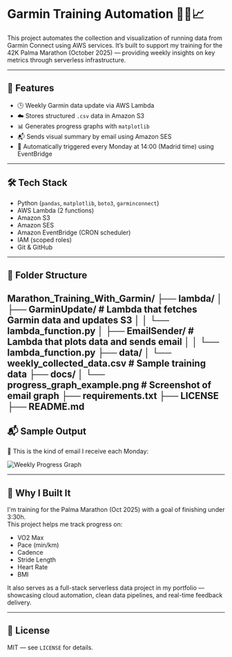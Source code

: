 # Garmin Training Automation 🏃‍♂️📈

This project automates the collection and visualization of running data from Garmin Connect using AWS services. It’s built to support my training for the 42K Palma Marathon (October 2025) — providing weekly insights on key metrics through serverless infrastructure.

---

## 🚀 Features

- 🕒 Weekly Garmin data update via AWS Lambda
- ☁️ Stores structured `.csv` data in Amazon S3
- 📊 Generates progress graphs with `matplotlib`
- 📬 Sends visual summary by email using Amazon SES
- 🔄 Automatically triggered every Monday at 14:00 (Madrid time) using EventBridge

---

## 🛠️ Tech Stack

- Python (`pandas`, `matplotlib`, `boto3`, `garminconnect`)
- AWS Lambda (2 functions)
- Amazon S3
- Amazon SES
- Amazon EventBridge (CRON scheduler)
- IAM (scoped roles)
- Git & GitHub

---

## 📁 Folder Structure
Marathon_Training_With_Garmin/
├── lambda/
│   ├── GarminUpdate/               # Lambda that fetches Garmin data and updates S3
│   │   └── lambda_function.py
│   ├── EmailSender/                # Lambda that plots data and sends email
│   │   └── lambda_function.py
├── data/
│   └── weekly_collected_data.csv   # Sample training data
├── docs/
│   └── progress_graph_example.png  # Screenshot of email graph
├── requirements.txt
├── LICENSE
├── README.md
---

## 📬 Sample Output

📧 This is the kind of email I receive each Monday:

![Weekly Progress Graph](docs/progress_graph_example.png)

---

## 🎯 Why I Built It

I'm training for the Palma Marathon (Oct 2025) with a goal of finishing under 3:30h.  
This project helps me track progress on:

- VO2 Max
- Pace (min/km)
- Cadence
- Stride Length
- Heart Rate
- BMI

It also serves as a full-stack serverless data project in my portfolio — showcasing cloud automation, clean data pipelines, and real-time feedback delivery.

---

## 📄 License

MIT — see `LICENSE` for details.
